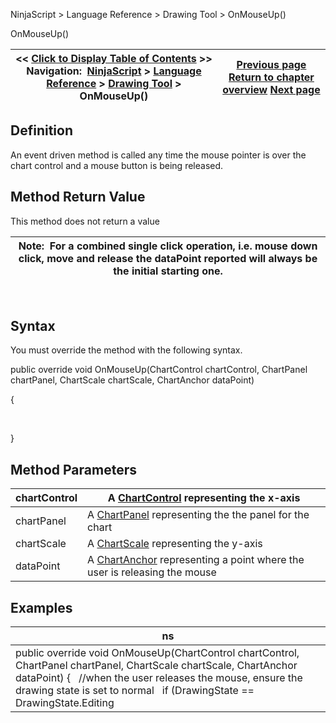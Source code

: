 ﻿
NinjaScript > Language Reference > Drawing Tool > OnMouseUp()

OnMouseUp()

| << [Click to Display Table of Contents](onmouseup.md) >> **Navigation:**     [NinjaScript](ninjascript-1.md) > [Language Reference](language_reference_wip-1.md) > [Drawing Tool](drawing_tools-1.md) > OnMouseUp() | [Previous page](onmousemove-1.md) [Return to chapter overview](drawing_tools-1.md) [Next page](supportsalerts-1.md) |
| --- | --- |
## Definition
An event driven method is called any time the mouse pointer is over the chart control and a mouse button is being released.
 
## Method Return Value
This method does not return a value
 

| Note:  For a combined single click operation, i.e. mouse down click, move and release the dataPoint reported will always be the initial starting one. |
| --- |
 
## Syntax
You must override the method with the following syntax.
   

public override void OnMouseUp(ChartControl chartControl, ChartPanel chartPanel, ChartScale chartScale, ChartAnchor dataPoint)  

{  

   

}
## 
## Method Parameters

| chartControl | A [ChartControl](chartcontrol-1.md) representing the x-axis |
| --- | --- |
| chartPanel | A [ChartPanel](chartpanel-1.md) representing the the panel for the chart |
| chartScale | A [ChartScale](chartscale-1.md) representing the y-axis |
| dataPoint | A [ChartAnchor](chartanchor-1.md) representing a point where the user is releasing the mouse |
## 
## 
## Examples

| ns |
| --- |
| public override void OnMouseUp(ChartControl chartControl, ChartPanel chartPanel, ChartScale chartScale, ChartAnchor dataPoint) {    //when the user releases the mouse, ensure the drawing state is set to normal    if (DrawingState == DrawingState.Editing || DrawingState == DrawingState.Moving)      DrawingState = DrawingState.Normal; } |
